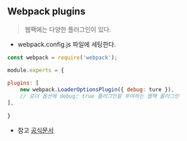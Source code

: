 ## Webpack plugins

> 웹팩에는 다양한 플러그인이 있다.

* webpack.config.js 파일에 세팅한다.

```jsx
const webpack = require('webpack');

module.experts = {
    
plugins: [
    new webpack.LoaderOptionsPlugin({ debug: ture }),			
    // 로더 옵션에 debug: true 플러그인을 부여하는 웹팩 플러그인 
],
    
}    
```

* 참고 [공식문서](https://webpack.js.org/)